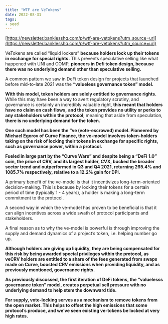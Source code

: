 ```yaml
---
title: "WTF are VeTokens"
date: 2022-08-31
tags:
- seed
---
```


[https://newsletter.banklesshq.com/p/wtf-are-vetokens?utm_source=url](https://newsletter.banklesshq.com/p/wtf-are-vetokens?utm_source=url)

VeTokens are called “liquid lockers” **because holders lock up their tokens in exchange for special rights.** This prevents speculative selling like what happened with UNI and COMP, **pioneers in Defi token design, because there was no underlying demand other than speculative selling.**

A common pattern we saw in DeFi token design for projects that launched before mid-to-late 2021 was the **“valueless governance token” model.**
  
**With this model, token holders are solely entitled to governance rights.** While this may have been a way to avert regulatory scrutiny, and governance is certainly an incredibly valuable right, **this meant that holders have no claim on cash flows,** **and the token provides no utility or perks to any stakeholders within the protocol**; meaning that aside from speculation, **there is no underlying demand for the token.**

**One such model has been the “ve (vote-escrowed) model. Pioneered by Michael Egorov of Curve Finance, the ve-model involves token-holders taking on the risk of locking their tokens in exchange for specific rights, such as governance power, within a protocol.**

**Fueled in large part by the “Curve Wars” and despite being a “DeFi 1.0” coin, the price of CRV, and its largest holder, CVX, bucked the broader sector trend and outperformed in Q3 and Q4 2021, returning 265.4% and 1085.7% respectively, relative to a 12.2% gain for DPI.**

A primary benefit of the ve-model is that it incentivizes long-term-oriented decision-making. This is because by locking their tokens for a certain period of time (typically 1 - 4 years), a holder is making a long-term commitment to the protocol.

A second way in which the ve-model has proven to be beneficial is that it can align incentives across a wide swath of protocol participants and stakeholders.

A final reason as to why the ve-model is powerful is through improving the supply and demand dynamics of a project’s token, i.e. helping number go up.

**Although holders are giving up liquidity, they are being compensated for this risk by being awarded special privileges within the protocol, as veCRV holders are entitled to a share of the fees generated from swaps made on Curve, boosted CRV emissions when providing liquidity, and as previously mentioned, governance rights.**

**As previously discussed, the first iteration of DeFi tokens, the “valuelesss governance token” model, creates perpetual sell pressure with no underlying demand to help stem the downward tide.**

**For supply, vote-locking serves as a mechanism to remove tokens from the open market. This helps to offset the high emissions that some protocol’s produce, and we’ve seen existing ve-tokens be locked at very high rates.**

